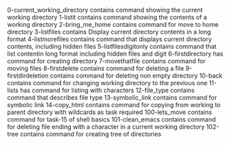 0-current_working_directory contains command showing the current working directory
1-listit contains command showing the contents of a working directory
2-bring_me_home contains command for move to home directory
3-listfiles contains Display current directory contents in a long format
4-listmorefiles contains command that displays current directory contents, including hidden files
5-listfilesdigitonly contains command that list contentin long format including hidden files and digit
6-firstdirectory has command for creating directory
7-movethatfile contains command for moving files
8-firstdelete contains command for deleting a file
9-firstdirdeletion contains command for deleting non empty directory
10-back contains command for changing working directory to the previous one
11-lists has command for listing with characters
12-file_type contains command that describes file type
13-symbolic_link contains command for symbolic link
14-copy_html contains command for copying from working to parent directory with wildcards as task required
100-lets_move contains command for task-15 of shell basics
101-clean_emacs contains command for deleting file ending with a character in a current working directory
102-tree contains command for creating tree of directories
